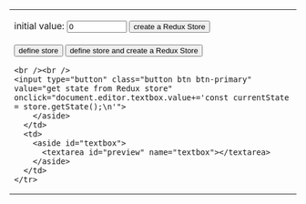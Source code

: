 
<link rel="stylesheet" href="https://maxcdn.bootstrapcdn.com/bootstrap/3.3.7/css/bootstrap.min.css" integrity="sha384-BVYiiSIFeK1dGmJRAkycuHAHRg32OmUcww7on3RYdg4Va+PmSTsz/K68vbdEjh4u" crossorigin="anonymous"/>
<link rel="stylesheet" href="styles.css" />

<style>
  h1 > a {
  font-family: Corbel;
  color: white;
}

</style>

<form name="editor">
  <table>
    <tr>
      <td>
        <aside id="buttons">

initial value: <input value="0" name="reducer" size="10" type="textfield">
    <input type="button" class="button btn btn-primary" value="create a Redux Store" onclick="document.editor.textbox.value+='\nconst reducer = (state = ' + document.editor.reducer.value +') => {\n  return state;\n}\n\n'">
    <br /><br />
    <input type="button" class="button btn btn-primary" value="define store" onclick="document.editor.textbox.value+='const store = Redux.createStore(reducer);\n'">
    <input type="button" class="button btn btn-primary" value="define store and create a Redux Store" onclick="document.editor.textbox.value+='const store = Redux.createStore(\n  (state = ' + document.editor.reducer.value +') => state\n);\n\nconst store = Redux.createStore(reducer);\n\n'">

    <br /><br />
    <input type="button" class="button btn btn-primary" value="get state from Redux store" onclick="document.editor.textbox.value+='const currentState = store.getState();\n'">
        </aside>
      </td>
      <td>
        <aside id="textbox">
          <textarea id="preview" name="textbox"></textarea>
        </aside>
      </td>
    </tr>
  </table>
</form>
